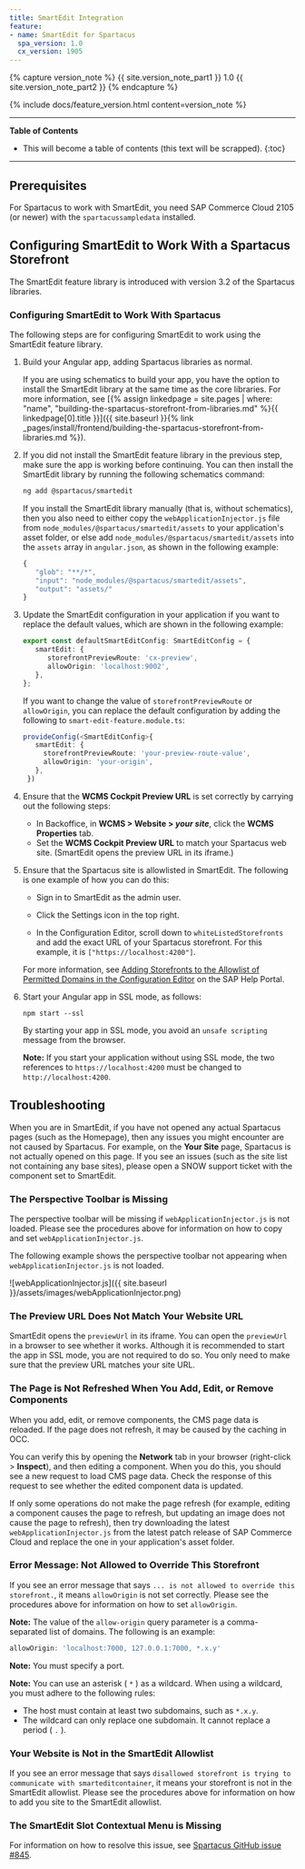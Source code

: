 ```yaml
---
title: SmartEdit Integration
feature:
- name: SmartEdit for Spartacus
  spa_version: 1.0
  cx_version: 1905
---
```


{% capture version_note %}
{{ site.version_note_part1 }} 1.0 {{ site.version_note_part2 }}
{% endcapture %}

{% include docs/feature_version.html content=version_note %}

***

**Table of Contents**

- This will become a table of contents (this text will be scrapped).
{:toc}

***

## Prerequisites

For Spartacus to work with SmartEdit, you need SAP Commerce Cloud 2105 (or newer) with the `spartacussampledata` installed.

## Configuring SmartEdit to Work With a Spartacus Storefront

The SmartEdit feature library is introduced with version 3.2 of the Spartacus libraries.

### Configuring SmartEdit to Work With Spartacus

The following steps are for configuring SmartEdit to work using the SmartEdit feature library.

1. Build your Angular app, adding Spartacus libraries as normal.

   If you are using schematics to build your app, you have the option to install the SmartEdit library at the same time as the core libraries. For more information, see [{% assign linkedpage = site.pages | where: "name", "building-the-spartacus-storefront-from-libraries.md" %}{{ linkedpage[0].title }}]({{ site.baseurl }}{% link _pages/install/frontend/building-the-spartacus-storefront-from-libraries.md %}).

1. If you did not install the SmartEdit feature library in the previous step, make sure the app is working before continuing. You can then install the SmartEdit library by running the following schematics command:

   ```bash
   ng add @spartacus/smartedit
   ```

   If you install the SmartEdit library manually (that is, without schematics), then you also need to either copy the `webApplicationInjector.js` file from `node_modules/@spartacus/smartedit/assets` to your application's asset folder, or else add `node_modules/@spartacus/smartedit/assets` into the `assets` array in `angular.json`, as shown in the following example:

   ```ts
   {
      "glob": "**/*",
      "input": "node_modules/@spartacus/smartedit/assets",
      "output": "assets/"
   }
   ```

1. Update the SmartEdit configuration in your application if you want to replace the default values, which are shown in the following example:

   ```ts
   export const defaultSmartEditConfig: SmartEditConfig = {
      smartEdit: {
         storefrontPreviewRoute: 'cx-preview',
         allowOrigin: 'localhost:9002',
      },
   };
   ```

   If you want to change the value of `storefrontPreviewRoute` or `allowOrigin`, you can replace the default configuration by adding the following to `smart-edit-feature.module.ts`:

   ```ts
   provideConfig(<SmartEditConfig>{
      smartEdit: {
        storefrontPreviewRoute: 'your-preview-route-value',
        allowOrigin: 'your-origin',
      },
    })
   ```

1. Ensure that the **WCMS Cockpit Preview URL** is set correctly by carrying out the following steps:

   - In Backoffice, in **WCMS > Website > *your site***, click the **WCMS Properties** tab.
   - Set the **WCMS Cockpit Preview URL** to match your Spartacus web site. (SmartEdit opens the preview URL in its iframe.)

1. Ensure that the Spartacus site is allowlisted in SmartEdit. The following is one example of how you can do this:

   - Sign in to SmartEdit as the admin user.
  
   - Click the Settings icon in the top right.
  
   - In the Configuration Editor, scroll down to `whiteListedStorefronts` and add the exact URL of your Spartacus storefront. For this example, it is `["https://localhost:4200"]`.

   For more information, see [Adding Storefronts to the Allowlist of Permitted Domains in the Configuration Editor](https://help.sap.com/viewer/9d346683b0084da2938be8a285c0c27a/latest/en-US/e954737efc4d4d72b090d7e27b005191.html) on the SAP Help Portal.
  
1. Start your Angular app in SSL mode, as follows:

   ```plaintext
   npm start --ssl
   ```

   By starting your app in SSL mode, you avoid an `unsafe scripting` message from the browser.

   **Note:** If you start your application without using SSL mode, the two references to `https://localhost:4200` must be changed to `http://localhost:4200`.

## Troubleshooting

When you are in SmartEdit, if you have not opened any actual Spartacus pages (such as the Homepage), then any issues you might encounter are not caused by Spartacus. For example, on the **Your Site** page, Spartacus is not actually opened on this page. If you see an issues (such as the site list not containing any base sites), please open a SNOW support ticket with the component set to SmartEdit.

### The Perspective Toolbar is Missing

The perspective toolbar will be missing if `webApplicationInjector.js` is not loaded. Please see the procedures above for information on how to copy and set `webApplicationInjector.js`.

The following example shows the perspective toolbar not appearing when `webApplicationInjector.js` is not loaded.

![webApplicationInjector.js]({{ site.baseurl }}/assets/images/webApplicationInjector.png)

### The Preview URL Does Not Match Your Website URL

SmartEdit opens the `previewUrl` in its iframe. You can open the `previewUrl` in a browser to see whether it works. Although it is recommended to start the app in SSL mode, you are not required to do so. You only need to make sure that the preview URL matches your site URL.

### The Page is Not Refreshed When You Add, Edit, or Remove Components

When you add, edit, or remove components, the CMS page data is reloaded. If the page does not refresh, it may be caused by the caching in OCC.

You can verify this by opening the **Network** tab in your browser (right-click > **Inspect**), and then editing a component. When you do this, you should see a new request to load CMS page data. Check the response of this request to see whether the edited component data is updated.

If only some operations do not make the page refresh (for example, editing a component causes the page to refresh, but updating an image does not cause the page to refresh), then try downloading the latest `webApplicationInjector.js` from the latest patch release of SAP Commerce Cloud and replace the one in your application's asset folder.

### Error Message: Not Allowed to Override This Storefront

If you see an error message that says `... is not allowed to override this storefront.`, it means `allowOrigin` is not set correctly. Please see the procedures above for information on how to set `allowOrigin`.

**Note:** The value of the `allow-origin` query parameter is a comma-separated list of domains. The following is an example:

   ```ts
   allowOrigin: 'localhost:7000, 127.0.0.1:7000, *.x.y'
   ```

**Note:** You must specify a port.

**Note:** You can use an asterisk ( `*` ) as a wildcard. When using a wildcard, you must adhere to the following rules:

- The host must contain at least two subdomains, such as `*.x.y`.
- The wildcard can only replace one subdomain. It cannot replace a period ( `.` ).

### Your Website is Not in the SmartEdit Allowlist

If you see an error message that says `disallowed storefront is trying to communicate with smarteditcontainer`, it means your storefront is not in the SmartEdit allowlist. Please see the procedures above for information on how to add you site to the SmartEdit allowlist.

### The SmartEdit Slot Contextual Menu is Missing

For information on how to resolve this issue, see [Spartacus GitHub issue #845](https://github.com/SAP/spartacus/issues/845).
